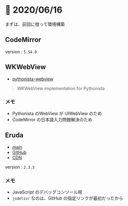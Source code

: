 # 📝 2020/06/16


まずは、前回に倣って環境構築


## CodeMirror

version : `5.54.0`


## WKWebView


- [pythonista-webview](https://github.com/mikaelho/pythonista-webview)

> WKWebView implementation for Pythonista

### メモ

- Pythonista のWebView が UIWebView のため
- CodeMirror の日本語入力問題解決のため


## Eruda

- [main](https://eruda.liriliri.io/)
- [GitHub](https://github.com/liriliri/eruda)
- [CDN](https://www.jsdelivr.com/package/npm/eruda)


version : `2.3.3`

### メモ

- JavaScript のデバッグコンソール用
- `jsdelivr` なのは、GitHub の指定リンクが最初だったから


